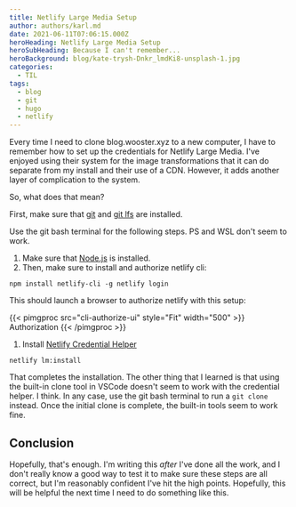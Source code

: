 ```yaml
---
title: Netlify Large Media Setup
author: authors/karl.md
date: 2021-06-11T07:06:15.000Z
heroHeading: Netlify Large Media Setup
heroSubHeading: Because I can't remember...
heroBackground: blog/kate-trysh-Dnkr_lmdKi8-unsplash-1.jpg
categories:
  - TIL
tags:
  - blog
  - git
  - hugo
  - netlify
---
```


Every time I need to clone blog.wooster.xyz to a new computer, I have to remember how to set up the credentials for Netlify Large Media. I've enjoyed using their system for the image transformations that it can do separate from my install and their use of a CDN. However, it adds another layer of complication to the system.

So, what does that mean?

First, make sure that [git](https://git-scm.com/download/win) and [git lfs](https://git-lfs.github.com/) are installed.

Use the git bash terminal for the following steps. PS and WSL don't seem to work.

1. Make sure that [Node.js](https://nodejs.org/en/download/) is installed.
2. Then, make sure to install and authorize netlify cli:

`npm install netlify-cli -g netlify login`

This should launch a browser to authorize netlify with this setup:

{{< pimgproc src="cli-authorize-ui" style="Fit" width="500" >}}
Authorization
{{< /pimgproc >}}

1. Install [Netlify Credential Helper](https://github.com/netlify/netlify-credential-helper)

`netlify lm:install`

That completes the installation. The other thing that I learned is that using the built-in clone tool in VSCode doesn't seem to work with the credential helper. I think. In any case, use the git bash terminal to run a `git clone` instead. Once the initial clone is complete, the built-in tools seem to work fine.

## Conclusion

Hopefully, that's enough. I'm writing this *after* I've done all the work, and I don't really know a good way to test it to make sure these steps are all correct, but I'm reasonably confident I've hit the high points. Hopefully, this will be helpful the next time I need to do something like this.
